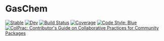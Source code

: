 # GasChem

[![Stable](https://img.shields.io/badge/docs-stable-blue.svg)](https://EarthSciML.github.io/GasChem.jl/stable)
[![Dev](https://img.shields.io/badge/docs-dev-blue.svg)](https://EarthSciML.github.io/GasChem.jl/dev)
[![Build Status](https://github.com/EarthSciML/GasChem.jl/workflows/CI/badge.svg)](https://github.com/EarthSciML/GasChem.jl/actions)
[![Coverage](https://codecov.io/gh/EarthSciML/GasChem.jl/graph/badge.svg?token=H3854OF1QC)](https://codecov.io/gh/EarthSciML/GasChem.jl)
[![Code Style: Blue](https://img.shields.io/badge/code%20style-blue-4495d1.svg)](https://github.com/invenia/BlueStyle)
[![ColPrac: Contributor's Guide on Collaborative Practices for Community Packages](https://img.shields.io/badge/ColPrac-Contributor%27s%20Guide-blueviolet)](https://github.com/SciML/ColPrac)

